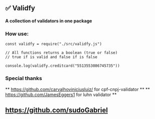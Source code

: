 ## ✅ Validfy

#### A collection of validators in one package

### How use:

```
const validfy = require("./src/validfy.js")

// All functions returns a boolean (true or false)
// true if is valid and false if is false

console.log(validfy.creditcard("5513553086745735")) 
```

### Special thanks

** https://github.com/carvalhoviniciusluiz/ for cpf-cnpj-validator **
** https://github.com/JamesEggers1 for luhn validator **

## https://github.com/sudoGabriel
